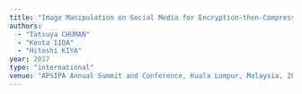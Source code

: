 ```yaml
---
title: "Image Manipulation on Social Media for Encryption-then-Compression Systems"
authors:
  - "Tatsuya CHUMAN"
  - "Kenta IIDA"
  - "Hitoshi KIYA"
year: 2017
type: "international"
venue: "APSIPA Annual Summit and Conference, Kuala Lumpur, Malaysia, 2017-12-14."
---
```

